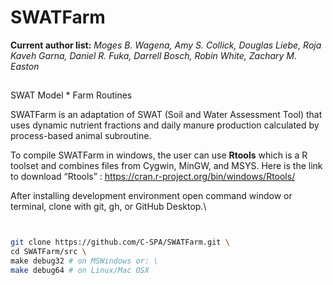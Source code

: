 # SWATFarm
__Current author list:__
_Moges B. Wagena, Amy S. Collick, Douglas Liebe, Roja Kaveh Garna, Daniel R. Fuka, Darrell Bosch, Robin White, Zachary M. Easton_
##
SWAT Model * Farm Routines

SWATFarm is an adaptation of SWAT (Soil and Water Assessment Tool) that uses dynamic nutrient fractions and daily manure production calculated by process-based animal subroutine. 

To compile SWATFarm in windows, the user can use __Rtools__ which is a R toolset and combines files from Cygwin, MinGW, and MSYS. Here is the link to download “Rtools” : https://cran.r-project.org/bin/windows/Rtools/

After installing development environment open command window or terminal, clone with git, gh, or GitHub Desktop.\
```bash


git clone https://github.com/C-SPA/SWATFarm.git \
cd SWATFarm/src \
make debug32 # on MSWindows or: \
make debug64 # on Linux/Mac OSX 
```
